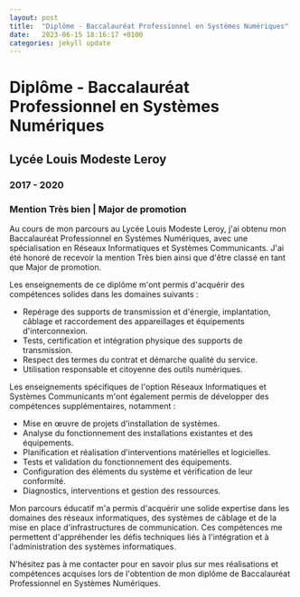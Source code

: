 ```yaml
---
layout: post
title:  "Diplôme - Baccalauréat Professionnel en Systèmes Numériques"
date:   2023-06-15 18:16:17 +0100
categories: jekyll update
---
```


# Diplôme - Baccalauréat Professionnel en Systèmes Numériques

## Lycée Louis Modeste Leroy
### 2017 - 2020
### Mention Très bien | Major de promotion

Au cours de mon parcours au Lycée Louis Modeste Leroy, j'ai obtenu mon Baccalauréat Professionnel en Systèmes Numériques, avec une spécialisation en Réseaux Informatiques et Systèmes Communicants. J'ai été honoré de recevoir la mention Très bien ainsi que d'être classé en tant que Major de promotion.

Les enseignements de ce diplôme m'ont permis d'acquérir des compétences solides dans les domaines suivants :

- Repérage des supports de transmission et d'énergie, implantation, câblage et raccordement des appareillages et équipements d'interconnexion.
- Tests, certification et intégration physique des supports de transmission.
- Respect des termes du contrat et démarche qualité du service.
- Utilisation responsable et citoyenne des outils numériques.

Les enseignements spécifiques de l'option Réseaux Informatiques et Systèmes Communicants m'ont également permis de développer des compétences supplémentaires, notamment :

- Mise en œuvre de projets d'installation de systèmes.
- Analyse du fonctionnement des installations existantes et des équipements.
- Planification et réalisation d'interventions matérielles et logicielles.
- Tests et validation du fonctionnement des équipements.
- Configuration des éléments du système et vérification de leur conformité.
- Diagnostics, interventions et gestion des ressources.

Mon parcours éducatif m'a permis d'acquérir une solide expertise dans les domaines des réseaux informatiques, des systèmes de câblage et de la mise en place d'infrastructures de communication. Ces compétences me permettent d'appréhender les défis techniques liés à l'intégration et à l'administration des systèmes informatiques.

N'hésitez pas à me contacter pour en savoir plus sur mes réalisations et compétences acquises lors de l'obtention de mon diplôme de Baccalauréat Professionnel en Systèmes Numériques.

